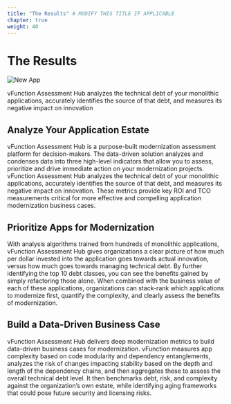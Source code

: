 ```yaml
---
title: "The Results" # MODIFY THIS TITLE IF APPLICABLE
chapter: true
weight: 40
---
```


# The Results <!-- MODIFY THIS HEADING -->

![New App](/images/AH-results1.png)

vFunction Assessment Hub analyzes the technical debt of your monolithic applications, accurately identifies the source of that debt, and measures its negative impact on innovation

## Analyze Your Application Estate
vFunction Assessment Hub is a purpose-built modernization assessment platform for decision-makers. The data-driven solution analyzes and condenses data into three high-level indicators that allow you to assess, prioritize and drive immediate action on your modernization projects. vFunction Assessment Hub analyzes the technical debt of your monolithic applications, accurately identifies the source of that debt, and measures its negative impact on innovation. These metrics provide key ROI and TCO measurements critical for more effective and compelling application modernization business cases.

## Prioritize Apps for Modernization
With analysis algorithms trained from hundreds of monolithic applications, vFunction Assessment Hub gives organizations a clear picture of how much per dollar invested into the application goes towards actual innovation, versus how much goes towards managing technical debt. By further identifying the top 10 debt classes, you can see the benefits gained by simply refactoring those alone. When combined with the business value of each of these applications, organizations can stack-rank which applications to modernize first, quantify the complexity, and clearly assess the benefits of modernization.

## Build a Data-Driven Business Case
vFunction Assessment Hub delivers deep modernization metrics to build data-driven business cases for modernization. vFunction measures app complexity based on code modularity and dependency entanglements, analyzes the risk of changes impacting stability based on the depth and length of the dependency chains, and then aggregates these to assess the overall technical debt level. It then benchmarks debt, risk, and complexity against the organization’s own estate, while identifying aging frameworks that could pose future security and licensing risks.
